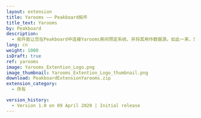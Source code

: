 ```yaml
---
layout: extension
title: Yarooms —— Peakboard拓件
title_text: Yarooms
by: Peakboard
description: 
  - 拓件能让您在Peakboard中连接Yarooms房间预定系统，并将其用作数据源。如此一来，您就能读取创建房间的预定信息；还可以设计一个显示某一房间占用情况的看板。
lang: cn
weight: 1000
isDraft: true
ref: yarooms
image: Yarooms_Extention_Logo.png
image_thumbnail: Yarooms_Extention_Logo_thumbnail.png
download: PeakboardExtensionYarooms.zip
extension_category:
  - 所有

version_history:
  - Version 1.0 on 09 April 2020 | Initial release
---
```

